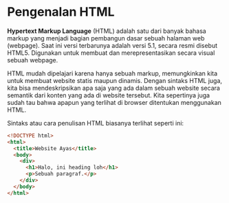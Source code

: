 # Pengenalan HTML

**Hypertext Markup Language** (HTML) adalah satu dari banyak bahasa markup yang menjadi bagian pembangun dasar sebuah halaman web (webpage). Saat ini versi terbarunya adalah versi 5.1, secara resmi disebut HTML5. Digunakan untuk membuat dan merepresentasikan secara visual sebuah webpage.

HTML mudah dipelajari karena hanya sebuah markup, memungkinkan kita untuk membuat website statis maupun dinamis. Dengan sintaks HTML juga, kita bisa mendeskripsikan apa saja yang ada dalam sebuah website secara semantik dari konten yang ada di website tersebut. Kita sepertinya juga sudah tau bahwa apapun yang terlihat di browser ditentukan menggunakan HTML.

Sintaks atau cara penulisan HTML biasanya terlihat seperti ini:

```html
<!DOCTYPE html>
<html>
  <title>Website Ayas</title>
  <body>
    <div>
      <h1>Halo, ini heading loh</h1>
      <p>Sebuah paragraf.</p>
    </div>
  </body>
</html>
```
